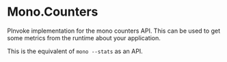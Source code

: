 # Mono.Counters

PInvoke implementation for the mono counters API. This can be used to get some metrics from the runtime about your application.

This is the equivalent of `mono --stats` as an API.
